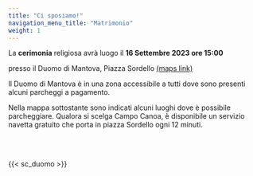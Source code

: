 ```yaml
---
title: "Ci sposiamo!"
navigation_menu_title: "Matrimonio"
weight: 1
---
```



La <b>cerimonia</b> religiosa avrà luogo il
**16 Settembre 2023 ore 15:00**

presso il Duomo di Mantova, Piazza Sordello [(maps link)](https://goo.gl/maps/1pS1NYWozzimHEAT6)


Il Duomo di Mantova è in una zona accessibile a tutti dove sono presenti
alcuni parcheggi a pagamento.

Nella mappa sottostante sono indicati alcuni luoghi dove è possibile parcheggiare.
Qualora si scelga Campo Canoa, è disponibile un servizio navetta gratuito 
che porta in piazza Sordello ogni 12 minuti. 

<br /><br />

{{< sc_duomo >}}


